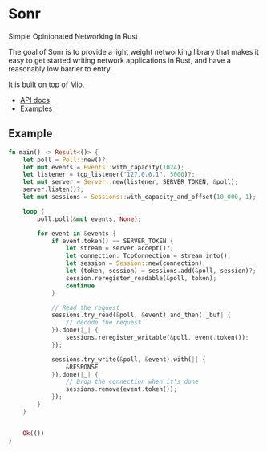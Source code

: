 # Sonr

Simple Opinionated Networking in Rust

The goal of Sonr is to provide a light weight networking library that makes it
easy to get started writing network applications in Rust, and have a reasonably
low barrier to entry.

It is built on top of Mio.

*  [API docs](https://hagsteel.github.io/sonr/)
*  [Examples](https://github.com/hagsteel/sonr/tree/master/examples)

## Example

```rust
fn main() -> Result<()> {
    let poll = Poll::new()?;
    let mut events = Events::with_capacity(1024);
    let listener = tcp_listener("127.0.0.1", 5000)?;
    let mut server = Server::new(listener, SERVER_TOKEN, &poll);
    server.listen()?;
    let mut sessions = Sessions::with_capacity_and_offset(10_000, 1);

    loop {
        poll.poll(&mut events, None);

        for event in &events {
            if event.token() == SERVER_TOKEN {
                let stream = server.accept()?;
                let connection: TcpConnection = stream.into();
                let session = Session::new(connection);
                let (token, session) = sessions.add(&poll, session)?;
                session.reregister_readable(&poll, token);
                continue
            }

            // Read the request
            sessions.try_read(&poll, &event).and_then(|_buf| {
                // decode the request
            }).done(|_| {
                sessions.reregister_writable(&poll, event.token());
            });

            sessions.try_write(&poll, &event).with(|| {
                &RESPONSE
            }).done(|_| {
                // Drop the connection when it's done
                sessions.remove(event.token());
            });
        }
    }


    Ok(())
}
```
